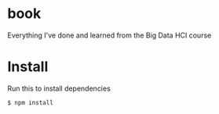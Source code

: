 # book

Everything I've done and learned from the Big Data HCI course

# Install

Run this to install dependencies

    $ npm install
